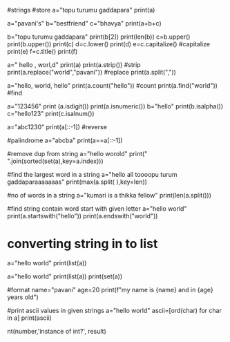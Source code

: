 #strings
#store
a="topu turumu gaddapara"
print(a)





a="pavani's"
b="bestfriend"
c="bhavya"
print(a+b+c)



b="topu turumu gaddapara"
print(b[2])
print(len(b))
c=b.upper()
print(b.upper())
print(c)
d=c.lower()
print(d)
e=c.capitalize()     #capitalize
print(e)
f=c.title()
print(f)



a=" hello , worl,d"
print(a)
print(a.strip()) #strip
print(a.replace("world","pavani")) #replace
print(a.split(","))





a="hello, world, hello"
print(a.count("hello")) #count
print(a.find("world")) #find




a="123456"
print (a.isdigit())
print(a.isnumeric())
b="hello"
print(b.isalpha())
c="hello123"
print(c.isalnum())




a="abc1230"
print(a[::-1]) #reverse



#palindrome
a="abcba"
print(a==a[::-1])



#remove dup from string
a="hello worold"
print(" ".join(sorted(set(a),key=a.index)))



#find the largest word in a string
a="hello all toooopu turum gaddaparaaaaaaas"
print(max(a.split( ),key=len))



#no of words in a string
a="kumari is a thikka fellow"
print(len(a.split()))



#find string contain word start with given letter
a="hello world"
print(a.startswith("hello"))
print(a.endswith("world"))



# converting string in to list
a="hello world"
print(list(a))




a="hello world"
print(list(a))
print(set(a))



#format
name="pavani"
age=20
print(f"my name is {name} and in {age} years old")




#print ascii values in given strings
a="hello world"
ascii=[ord(char) for char in a]
print(ascii)











nt(number,'instance of int?', result)
